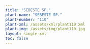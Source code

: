 ```yaml
---
title: "SEBESTE SP."
plant-name: "SEBESTE SP."
plant-number: "110"
plant-xml: /assets/xml/plant110.xml
plant-img: /assets/img/plant110.jpg
layout: single-xml
toc: false
---
```

